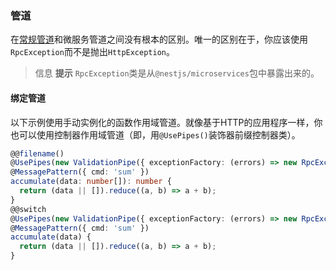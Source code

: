 ### 管道

在[常规管道](/pipes)和微服务管道之间没有根本的区别。唯一的区别在于，你应该使用`RpcException`而不是抛出`HttpException`。

> 信息 **提示** `RpcException`类是从`@nestjs/microservices`包中暴露出来的。

#### 绑定管道

以下示例使用手动实例化的函数作用域管道。就像基于HTTP的应用程序一样，你也可以使用控制器作用域管道（即，用`@UsePipes()`装饰器前缀控制器类）。

```typescript
@@filename()
@UsePipes(new ValidationPipe({ exceptionFactory: (errors) => new RpcException(errors) }))
@MessagePattern({ cmd: 'sum' })
accumulate(data: number[]): number {
  return (data || []).reduce((a, b) => a + b);
}
@@switch
@UsePipes(new ValidationPipe({ exceptionFactory: (errors) => new RpcException(errors) }))
@MessagePattern({ cmd: 'sum' })
accumulate(data) {
  return (data || []).reduce((a, b) => a + b);
}
```